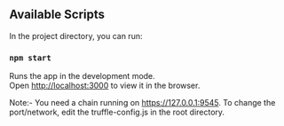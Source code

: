 ## Available Scripts

In the project directory, you can run:

### `npm start`

Runs the app in the development mode.<br>
Open [http://localhost:3000](http://localhost:3000) to view it in the browser.


Note:- You need a chain running on https://127.0.0.1:9545. To change the port/network, edit the truffle-config.js in the root directory.
